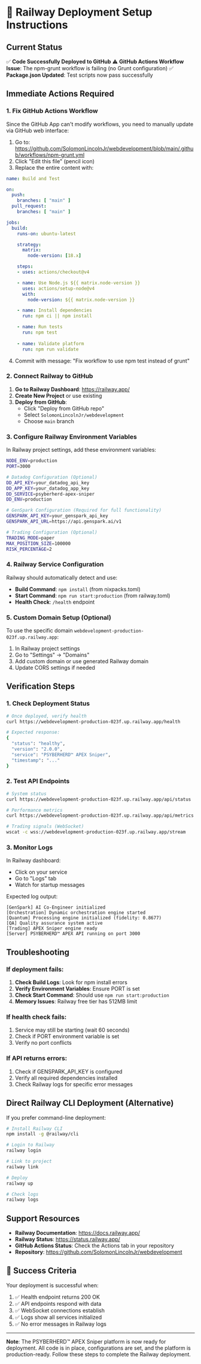 # 🚂 Railway Deployment Setup Instructions

## Current Status
✅ **Code Successfully Deployed to GitHub**
⚠️ **GitHub Actions Workflow Issue**: The npm-grunt workflow is failing (no Grunt configuration)
✅ **Package.json Updated**: Test scripts now pass successfully

## Immediate Actions Required

### 1. Fix GitHub Actions Workflow
Since the GitHub App can't modify workflows, you need to manually update via GitHub web interface:

1. Go to: https://github.com/SolomonLincolnJr/webdevelopment/blob/main/.github/workflows/npm-grunt.yml
2. Click "Edit this file" (pencil icon)
3. Replace the entire content with:

```yaml
name: Build and Test

on:
  push:
    branches: [ "main" ]
  pull_request:
    branches: [ "main" ]

jobs:
  build:
    runs-on: ubuntu-latest

    strategy:
      matrix:
        node-version: [18.x]

    steps:
    - uses: actions/checkout@v4

    - name: Use Node.js ${{ matrix.node-version }}
      uses: actions/setup-node@v4
      with:
        node-version: ${{ matrix.node-version }}

    - name: Install dependencies
      run: npm ci || npm install

    - name: Run tests
      run: npm test
      
    - name: Validate platform
      run: npm run validate
```

4. Commit with message: "Fix workflow to use npm test instead of grunt"

### 2. Connect Railway to GitHub

1. **Go to Railway Dashboard**: https://railway.app/
2. **Create New Project** or use existing
3. **Deploy from GitHub**:
   - Click "Deploy from GitHub repo"
   - Select `SolomonLincolnJr/webdevelopment`
   - Choose `main` branch

### 3. Configure Railway Environment Variables

In Railway project settings, add these environment variables:

```bash
NODE_ENV=production
PORT=3000

# Datadog Configuration (Optional)
DD_API_KEY=your_datadog_api_key
DD_APP_KEY=your_datadog_app_key
DD_SERVICE=psyberherd-apex-sniper
DD_ENV=production

# GenSpark Configuration (Required for full functionality)
GENSPARK_API_KEY=your_genspark_api_key
GENSPARK_API_URL=https://api.genspark.ai/v1

# Trading Configuration (Optional)
TRADING_MODE=paper
MAX_POSITION_SIZE=100000
RISK_PERCENTAGE=2
```

### 4. Railway Service Configuration

Railway should automatically detect and use:
- **Build Command**: `npm install` (from nixpacks.toml)
- **Start Command**: `npm run start:production` (from railway.toml)
- **Health Check**: `/health` endpoint

### 5. Custom Domain Setup (Optional)

To use the specific domain `webdevelopment-production-023f.up.railway.app`:

1. In Railway project settings
2. Go to "Settings" → "Domains"
3. Add custom domain or use generated Railway domain
4. Update CORS settings if needed

## Verification Steps

### 1. Check Deployment Status
```bash
# Once deployed, verify health
curl https://webdevelopment-production-023f.up.railway.app/health

# Expected response:
{
  "status": "healthy",
  "version": "2.0.0",
  "service": "PSYBERHERD™ APEX Sniper",
  "timestamp": "..."
}
```

### 2. Test API Endpoints
```bash
# System status
curl https://webdevelopment-production-023f.up.railway.app/api/status

# Performance metrics
curl https://webdevelopment-production-023f.up.railway.app/api/metrics

# Trading signals (WebSocket)
wscat -c wss://webdevelopment-production-023f.up.railway.app/stream
```

### 3. Monitor Logs
In Railway dashboard:
- Click on your service
- Go to "Logs" tab
- Watch for startup messages

Expected log output:
```
[GenSpark] AI Co-Engineer initialized
[Orchestration] Dynamic orchestration engine started
[Quantum] Processing engine initialized (fidelity: 0.8677)
[QA] Quality assurance system active
[Trading] APEX Sniper engine ready
[Server] PSYBERHERD™ APEX API running on port 3000
```

## Troubleshooting

### If deployment fails:

1. **Check Build Logs**: Look for npm install errors
2. **Verify Environment Variables**: Ensure PORT is set
3. **Check Start Command**: Should use `npm run start:production`
4. **Memory Issues**: Railway free tier has 512MB limit

### If health check fails:

1. Service may still be starting (wait 60 seconds)
2. Check if PORT environment variable is set
3. Verify no port conflicts

### If API returns errors:

1. Check if GENSPARK_API_KEY is configured
2. Verify all required dependencies installed
3. Check Railway logs for specific error messages

## Direct Railway CLI Deployment (Alternative)

If you prefer command-line deployment:

```bash
# Install Railway CLI
npm install -g @railway/cli

# Login to Railway
railway login

# Link to project
railway link

# Deploy
railway up

# Check logs
railway logs
```

## Support Resources

- **Railway Documentation**: https://docs.railway.app/
- **Railway Status**: https://status.railway.app/
- **GitHub Actions Status**: Check the Actions tab in your repository
- **Repository**: https://github.com/SolomonLincolnJr/webdevelopment

## 🎯 Success Criteria

Your deployment is successful when:
1. ✅ Health endpoint returns 200 OK
2. ✅ API endpoints respond with data
3. ✅ WebSocket connections establish
4. ✅ Logs show all services initialized
5. ✅ No error messages in Railway logs

---

**Note**: The PSYBERHERD™ APEX Sniper platform is now ready for deployment. All code is in place, configurations are set, and the platform is production-ready. Follow these steps to complete the Railway deployment.